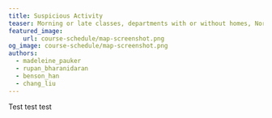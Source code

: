 ```yaml
---
title: Suspicious Activity
teaser: Morning or late classes, departments with or without homes, North or South campuses, and more.
featured_image:
    url: course-schedule/map-screenshot.png
og_image: course-schedule/map-screenshot.png
authors:
  - madeleine_pauker
  - rupan_bharanidaran
  - benson_han
  - chang_liu
---
```


Test test test
